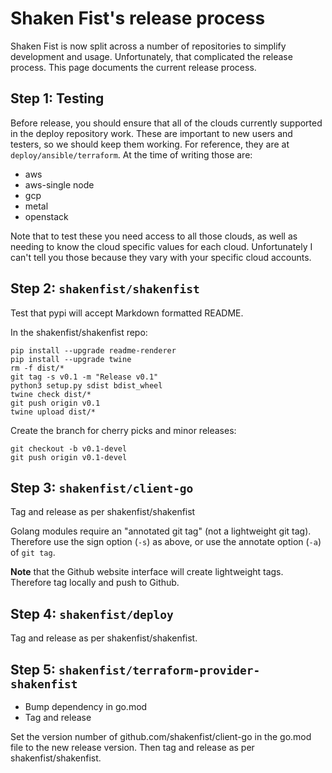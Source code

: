Shaken Fist's release process
=============================

Shaken Fist is now split across a number of repositories to simplify development and usage.
Unfortunately, that complicated the release process. This page documents the current release
process.

## Step 1: Testing

Before release, you should ensure that all of the clouds currently supported in the deploy
repository work. These are important to new users and testers, so we should keep them working.
For reference, they are at ```deploy/ansible/terraform```. At the time of writing those are:

* aws
* aws-single node
* gcp
* metal
* openstack

Note that to test these you need access to all those clouds, as well as needing to know the
cloud specific values for each cloud. Unfortunately I can't tell you those because they vary
with your specific cloud accounts.

## Step 2: ```shakenfist/shakenfist```

Test that pypi will accept Markdown formatted README.

In the shakenfist/shakenfist repo:
```
pip install --upgrade readme-renderer
pip install --upgrade twine
rm -f dist/*
git tag -s v0.1 -m "Release v0.1"
python3 setup.py sdist bdist_wheel
twine check dist/*
git push origin v0.1
twine upload dist/*
```

Create the branch for cherry picks and minor releases:

```
git checkout -b v0.1-devel
git push origin v0.1-devel
```

## Step 3: ```shakenfist/client-go```
Tag and release as per shakenfist/shakenfist

Golang modules require an "annotated git tag" (not a lightweight git tag). Therefore use the sign option (```-s```) as above, or use the annotate option (```-a```) of ```git tag```.

<b>Note</b> that the Github website interface will create lightweight tags. Therefore tag locally and push to Github.


## Step 4: ```shakenfist/deploy```

Tag and release as per shakenfist/shakenfist.


## Step 5: ```shakenfist/terraform-provider-shakenfist```

* Bump dependency in go.mod
* Tag and release

Set the version number of github.com/shakenfist/client-go in the go.mod file to the new release version. Then tag and release as per shakenfist/shakenfist.
